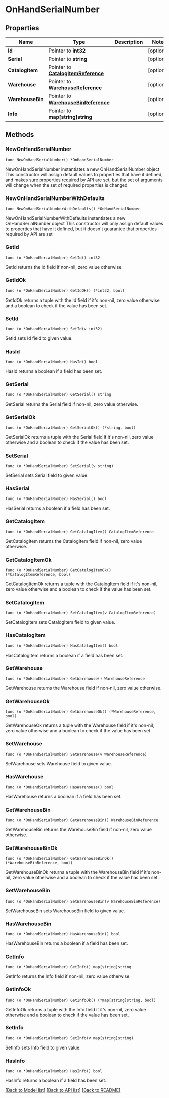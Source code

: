 # OnHandSerialNumber

## Properties

Name | Type | Description | Notes
------------ | ------------- | ------------- | -------------
**Id** | Pointer to **int32** |  | [optional] 
**Serial** | Pointer to **string** |  | [optional] 
**CatalogItem** | Pointer to [**CatalogItemReference**](CatalogItemReference.md) |  | [optional] 
**Warehouse** | Pointer to [**WarehouseReference**](WarehouseReference.md) |  | [optional] 
**WarehouseBin** | Pointer to [**WarehouseBinReference**](WarehouseBinReference.md) |  | [optional] 
**Info** | Pointer to **map[string]string** |  | [optional] 

## Methods

### NewOnHandSerialNumber

`func NewOnHandSerialNumber() *OnHandSerialNumber`

NewOnHandSerialNumber instantiates a new OnHandSerialNumber object
This constructor will assign default values to properties that have it defined,
and makes sure properties required by API are set, but the set of arguments
will change when the set of required properties is changed

### NewOnHandSerialNumberWithDefaults

`func NewOnHandSerialNumberWithDefaults() *OnHandSerialNumber`

NewOnHandSerialNumberWithDefaults instantiates a new OnHandSerialNumber object
This constructor will only assign default values to properties that have it defined,
but it doesn't guarantee that properties required by API are set

### GetId

`func (o *OnHandSerialNumber) GetId() int32`

GetId returns the Id field if non-nil, zero value otherwise.

### GetIdOk

`func (o *OnHandSerialNumber) GetIdOk() (*int32, bool)`

GetIdOk returns a tuple with the Id field if it's non-nil, zero value otherwise
and a boolean to check if the value has been set.

### SetId

`func (o *OnHandSerialNumber) SetId(v int32)`

SetId sets Id field to given value.

### HasId

`func (o *OnHandSerialNumber) HasId() bool`

HasId returns a boolean if a field has been set.

### GetSerial

`func (o *OnHandSerialNumber) GetSerial() string`

GetSerial returns the Serial field if non-nil, zero value otherwise.

### GetSerialOk

`func (o *OnHandSerialNumber) GetSerialOk() (*string, bool)`

GetSerialOk returns a tuple with the Serial field if it's non-nil, zero value otherwise
and a boolean to check if the value has been set.

### SetSerial

`func (o *OnHandSerialNumber) SetSerial(v string)`

SetSerial sets Serial field to given value.

### HasSerial

`func (o *OnHandSerialNumber) HasSerial() bool`

HasSerial returns a boolean if a field has been set.

### GetCatalogItem

`func (o *OnHandSerialNumber) GetCatalogItem() CatalogItemReference`

GetCatalogItem returns the CatalogItem field if non-nil, zero value otherwise.

### GetCatalogItemOk

`func (o *OnHandSerialNumber) GetCatalogItemOk() (*CatalogItemReference, bool)`

GetCatalogItemOk returns a tuple with the CatalogItem field if it's non-nil, zero value otherwise
and a boolean to check if the value has been set.

### SetCatalogItem

`func (o *OnHandSerialNumber) SetCatalogItem(v CatalogItemReference)`

SetCatalogItem sets CatalogItem field to given value.

### HasCatalogItem

`func (o *OnHandSerialNumber) HasCatalogItem() bool`

HasCatalogItem returns a boolean if a field has been set.

### GetWarehouse

`func (o *OnHandSerialNumber) GetWarehouse() WarehouseReference`

GetWarehouse returns the Warehouse field if non-nil, zero value otherwise.

### GetWarehouseOk

`func (o *OnHandSerialNumber) GetWarehouseOk() (*WarehouseReference, bool)`

GetWarehouseOk returns a tuple with the Warehouse field if it's non-nil, zero value otherwise
and a boolean to check if the value has been set.

### SetWarehouse

`func (o *OnHandSerialNumber) SetWarehouse(v WarehouseReference)`

SetWarehouse sets Warehouse field to given value.

### HasWarehouse

`func (o *OnHandSerialNumber) HasWarehouse() bool`

HasWarehouse returns a boolean if a field has been set.

### GetWarehouseBin

`func (o *OnHandSerialNumber) GetWarehouseBin() WarehouseBinReference`

GetWarehouseBin returns the WarehouseBin field if non-nil, zero value otherwise.

### GetWarehouseBinOk

`func (o *OnHandSerialNumber) GetWarehouseBinOk() (*WarehouseBinReference, bool)`

GetWarehouseBinOk returns a tuple with the WarehouseBin field if it's non-nil, zero value otherwise
and a boolean to check if the value has been set.

### SetWarehouseBin

`func (o *OnHandSerialNumber) SetWarehouseBin(v WarehouseBinReference)`

SetWarehouseBin sets WarehouseBin field to given value.

### HasWarehouseBin

`func (o *OnHandSerialNumber) HasWarehouseBin() bool`

HasWarehouseBin returns a boolean if a field has been set.

### GetInfo

`func (o *OnHandSerialNumber) GetInfo() map[string]string`

GetInfo returns the Info field if non-nil, zero value otherwise.

### GetInfoOk

`func (o *OnHandSerialNumber) GetInfoOk() (*map[string]string, bool)`

GetInfoOk returns a tuple with the Info field if it's non-nil, zero value otherwise
and a boolean to check if the value has been set.

### SetInfo

`func (o *OnHandSerialNumber) SetInfo(v map[string]string)`

SetInfo sets Info field to given value.

### HasInfo

`func (o *OnHandSerialNumber) HasInfo() bool`

HasInfo returns a boolean if a field has been set.


[[Back to Model list]](../README.md#documentation-for-models) [[Back to API list]](../README.md#documentation-for-api-endpoints) [[Back to README]](../README.md)


